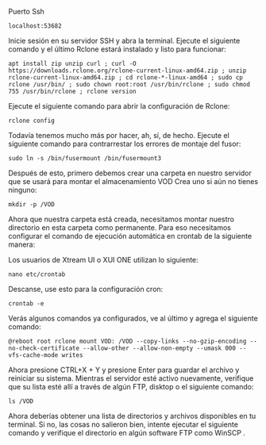 Puerto Ssh
```
localhost:53682
```
Inicie sesión en su servidor SSH y abra la terminal. Ejecute el siguiente comando y el último Rclone estará instalado y listo para funcionar:
```
apt install zip unzip curl ; curl -O https://downloads.rclone.org/rclone-current-linux-amd64.zip ; unzip rclone-current-linux-amd64.zip ; cd rclone-*-linux-amd64 ; sudo cp rclone /usr/bin/ ; sudo chown root:root /usr/bin/rclone ; sudo chmod 755 /usr/bin/rclone ; rclone version
```
Ejecute el siguiente comando para abrir la configuración de Rclone:
```
rclone config
```
Todavía tenemos mucho más por hacer, ah, sí, de hecho. Ejecute el siguiente comando para contrarrestar los errores de montaje del fusor:
```
sudo ln -s /bin/fusermount /bin/fusermount3
```
Después de esto, primero debemos crear una carpeta en nuestro servidor que se usará para montar el almacenamiento VOD Crea uno si aún no tienes ninguno:
```
mkdir -p /VOD
```
Ahora que nuestra carpeta está creada, necesitamos montar nuestro directorio en esta carpeta como permanente. Para eso necesitamos configurar el comando de ejecución automática en crontab de la siguiente manera:

Los usuarios de Xtream UI o XUI ONE utilizan lo siguiente:
```
nano etc/crontab
```
Descanse, use esto para la configuración cron:
```
crontab -e
```
Verás algunos comandos ya configurados, ve al último y agrega el siguiente comando:
```
@reboot root rclone mount VOD: /VOD --copy-links --no-gzip-encoding --no-check-certificate --allow-other --allow-non-empty --umask 000 --vfs-cache-mode writes
```
Ahora presione CTRL+X + Y y presione Enter para guardar el archivo y reiniciar su sistema. Mientras el servidor esté activo nuevamente, verifique que su lista esté allí a través de algún FTP, disktop o el siguiente comando:
```
ls /VOD
```
Ahora deberías obtener una lista de directorios y archivos disponibles en tu terminal. Si no, las cosas no salieron bien, intente ejecutar el siguiente comando y verifique el directorio en algún software FTP como WinSCP .
